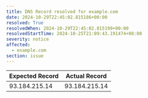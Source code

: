 ```yaml
---
title: DNS Record resolved for example.com
date: 2024-10-29T22:45:02.815186+00:00
resolved: True
resolvedWhen: 2024-10-29T22:45:02.815199+00:00
resolvedStartTime: 2024-10-25T21:09:43.191474+00:00
severity: notice
affected:
  - example.com
section: issue
---
```


| Expected Record  | Actual Record  |
|------------------|----------------|
| 93.184.215.14 | 93.184.215.14 |
